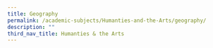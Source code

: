 ```yaml
---
title: Geography
permalink: /academic-subjects/Humanties-and-the-Arts/geography/
description: ""
third_nav_title: Humanties & the Arts
---
```


